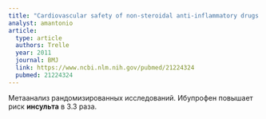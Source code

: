 ```yaml
---
title: "Cardiovascular safety of non-steroidal anti-inflammatory drugs: network meta-analysis"
analyst: amantonio
article:
  type: article
  authors: Trelle
  year: 2011
  journal: BMJ
  link: https://www.ncbi.nlm.nih.gov/pubmed/21224324
  pubmed: 21224324
---
```


Метаанализ рандомизированных исследований. Ибупрофен повышает риск **инсульта** в 3.3 раза.
